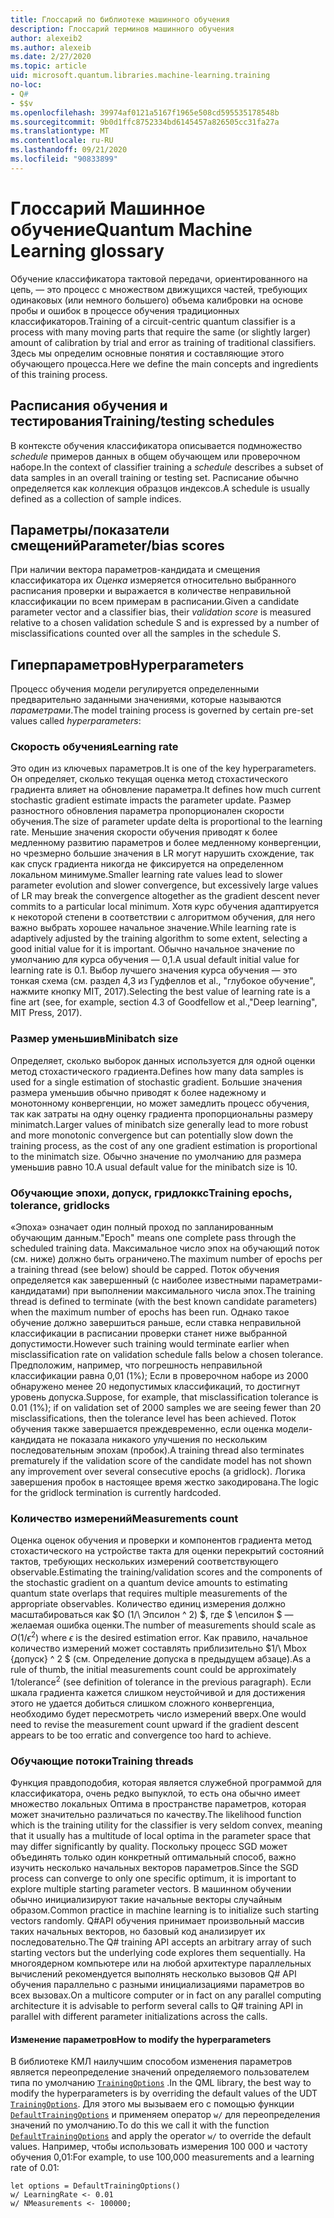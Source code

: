 ```yaml
---
title: Глоссарий по библиотеке машинного обучения
description: Глоссарий терминов машинного обучения
author: alexeib2
ms.author: alexeib
ms.date: 2/27/2020
ms.topic: article
uid: microsoft.quantum.libraries.machine-learning.training
no-loc:
- Q#
- $$v
ms.openlocfilehash: 39974af0121a5167f1965e508cd595535178548b
ms.sourcegitcommit: 9b0d1ffc8752334bd6145457a826505cc31fa27a
ms.translationtype: MT
ms.contentlocale: ru-RU
ms.lasthandoff: 09/21/2020
ms.locfileid: "90833899"
---
```

# <a name="quantum-machine-learning-glossary"></a><span data-ttu-id="b6c2d-103">Глоссарий Машинное обучение</span><span class="sxs-lookup"><span data-stu-id="b6c2d-103">Quantum Machine Learning glossary</span></span>

<span data-ttu-id="b6c2d-104">Обучение классификатора тактовой передачи, ориентированного на цепь, — это процесс с множеством движущихся частей, требующих одинаковых (или немного большего) объема калибровки на основе пробы и ошибок в процессе обучения традиционных классификаторов.</span><span class="sxs-lookup"><span data-stu-id="b6c2d-104">Training of a circuit-centric quantum classifier is a process with many moving parts that require the same (or slightly larger) amount of calibration by trial and error as training of traditional classifiers.</span></span> <span data-ttu-id="b6c2d-105">Здесь мы определим основные понятия и составляющие этого обучающего процесса.</span><span class="sxs-lookup"><span data-stu-id="b6c2d-105">Here we define the main concepts and ingredients of this training process.</span></span>

## <a name="trainingtesting-schedules"></a><span data-ttu-id="b6c2d-106">Расписания обучения и тестирования</span><span class="sxs-lookup"><span data-stu-id="b6c2d-106">Training/testing schedules</span></span>

<span data-ttu-id="b6c2d-107">В контексте обучения классификатора описывается подмножество *schedule* примеров данных в общем обучающем или проверочном наборе.</span><span class="sxs-lookup"><span data-stu-id="b6c2d-107">In the context of classifier training a *schedule* describes a subset of data samples in an overall training or testing set.</span></span> <span data-ttu-id="b6c2d-108">Расписание обычно определяется как коллекция образцов индексов.</span><span class="sxs-lookup"><span data-stu-id="b6c2d-108">A schedule is usually defined as a collection of sample indices.</span></span>

## <a name="parameterbias-scores"></a><span data-ttu-id="b6c2d-109">Параметры/показатели смещений</span><span class="sxs-lookup"><span data-stu-id="b6c2d-109">Parameter/bias scores</span></span>

<span data-ttu-id="b6c2d-110">При наличии вектора параметров-кандидата и смещения классификатора их *Оценка* измеряется относительно выбранного расписания проверки и выражается в количестве неправильной классификации по всем примерам в расписании.</span><span class="sxs-lookup"><span data-stu-id="b6c2d-110">Given a candidate parameter vector and a classifier bias, their *validation score* is measured relative to a chosen validation schedule S and is expressed by a number of misclassifications counted over all the samples in the schedule S.</span></span>

## <a name="hyperparameters"></a><span data-ttu-id="b6c2d-111">Гиперпараметров</span><span class="sxs-lookup"><span data-stu-id="b6c2d-111">Hyperparameters</span></span>

<span data-ttu-id="b6c2d-112">Процесс обучения модели регулируется определенными предварительно заданными значениями, которые называются *параметрами*.</span><span class="sxs-lookup"><span data-stu-id="b6c2d-112">The model training process is governed by certain pre-set values called *hyperparameters*:</span></span>

### <a name="learning-rate"></a><span data-ttu-id="b6c2d-113">Скорость обучения</span><span class="sxs-lookup"><span data-stu-id="b6c2d-113">Learning rate</span></span>

<span data-ttu-id="b6c2d-114">Это один из ключевых параметров.</span><span class="sxs-lookup"><span data-stu-id="b6c2d-114">It is one of the key hyperparameters.</span></span> <span data-ttu-id="b6c2d-115">Он определяет, сколько текущая оценка метод стохастического градиента влияет на обновление параметра.</span><span class="sxs-lookup"><span data-stu-id="b6c2d-115">It defines how much current stochastic gradient estimate impacts the parameter update.</span></span> <span data-ttu-id="b6c2d-116">Размер разностного обновления параметра пропорционален скорости обучения.</span><span class="sxs-lookup"><span data-stu-id="b6c2d-116">The size of parameter update delta is proportional to the learning rate.</span></span> <span data-ttu-id="b6c2d-117">Меньшие значения скорости обучения приводят к более медленному развитию параметров и более медленному конвергенции, но чрезмерно большие значения в LR могут нарушить схождение, так как спуск градиента никогда не фиксируется на определенном локальном минимуме.</span><span class="sxs-lookup"><span data-stu-id="b6c2d-117">Smaller learning rate values lead to slower parameter evolution and slower convergence, but excessively large values of LR may break the convergence altogether as the gradient descent never commits to a particular local minimum.</span></span> <span data-ttu-id="b6c2d-118">Хотя курс обучения адаптируется к некоторой степени в соответствии с алгоритмом обучения, для него важно выбрать хорошее начальное значение.</span><span class="sxs-lookup"><span data-stu-id="b6c2d-118">While learning rate is adaptively adjusted by the training algorithm to some extent, selecting a good initial value for it is important.</span></span> <span data-ttu-id="b6c2d-119">Обычно начальное значение по умолчанию для курса обучения — 0,1.</span><span class="sxs-lookup"><span data-stu-id="b6c2d-119">A usual default initial value for learning rate is 0.1.</span></span> <span data-ttu-id="b6c2d-120">Выбор лучшего значения курса обучения — это тонкая схема (см. раздел 4,3 из Гудфеллов et al., "глубокое обучение", нажмите кнопку MIT, 2017).</span><span class="sxs-lookup"><span data-stu-id="b6c2d-120">Selecting the best value of learning rate is a fine art (see, for example, section 4.3 of Goodfellow et al.,"Deep learning", MIT Press, 2017).</span></span>

### <a name="minibatch-size"></a><span data-ttu-id="b6c2d-121">Размер уменьшив</span><span class="sxs-lookup"><span data-stu-id="b6c2d-121">Minibatch size</span></span>

<span data-ttu-id="b6c2d-122">Определяет, сколько выборок данных используется для одной оценки метод стохастического градиента.</span><span class="sxs-lookup"><span data-stu-id="b6c2d-122">Defines how many data samples is used for a single estimation of stochastic gradient.</span></span> <span data-ttu-id="b6c2d-123">Большие значения размера уменьшив обычно приводят к более надежному и монотонному конвергенции, но может замедлить процесс обучения, так как затраты на одну оценку градиента пропорциональны размеру minimatch.</span><span class="sxs-lookup"><span data-stu-id="b6c2d-123">Larger values of minibatch size generally lead to more robust and more monotonic convergence but can potentially slow down the training process, as the cost of any one gradient estimation is proportional to the minimatch size.</span></span> <span data-ttu-id="b6c2d-124">Обычно значение по умолчанию для размера уменьшив равно 10.</span><span class="sxs-lookup"><span data-stu-id="b6c2d-124">A usual default value for the minibatch size is 10.</span></span>

### <a name="training-epochs-tolerance-gridlocks"></a><span data-ttu-id="b6c2d-125">Обучающие эпохи, допуск, гридлоккс</span><span class="sxs-lookup"><span data-stu-id="b6c2d-125">Training epochs, tolerance, gridlocks</span></span>

<span data-ttu-id="b6c2d-126">«Эпоха» означает один полный проход по запланированным обучающим данным.</span><span class="sxs-lookup"><span data-stu-id="b6c2d-126">"Epoch" means one complete pass through the scheduled training data.</span></span>
<span data-ttu-id="b6c2d-127">Максимальное число эпох на обучающий поток (см. ниже) должно быть ограничено.</span><span class="sxs-lookup"><span data-stu-id="b6c2d-127">The maximum number of epochs per a training thread (see below) should be capped.</span></span> <span data-ttu-id="b6c2d-128">Поток обучения определяется как завершенный (с наиболее известными параметрами-кандидатами) при выполнении максимального числа эпох.</span><span class="sxs-lookup"><span data-stu-id="b6c2d-128">The training thread is defined to terminate (with the best known candidate parameters) when the maximum number of epochs has been run.</span></span> <span data-ttu-id="b6c2d-129">Однако такое обучение должно завершиться раньше, если ставка неправильной классификации в расписании проверки станет ниже выбранной допустимости.</span><span class="sxs-lookup"><span data-stu-id="b6c2d-129">However such training would terminate earlier when misclassification rate on validation schedule falls below a chosen tolerance.</span></span> <span data-ttu-id="b6c2d-130">Предположим, например, что погрешность неправильной классификации равна 0,01 (1%); Если в проверочном наборе из 2000 обнаружено менее 20 недопустимых классификаций, то достигнут уровень допуска.</span><span class="sxs-lookup"><span data-stu-id="b6c2d-130">Suppose, for example, that misclassification tolerance is 0.01 (1%); if on validation set of 2000 samples we are seeing fewer than 20 misclassifications, then the tolerance level has been achieved.</span></span> <span data-ttu-id="b6c2d-131">Поток обучения также завершается преждевременно, если оценка модели-кандидата не показала никакого улучшения по нескольким последовательным эпохам (пробок).</span><span class="sxs-lookup"><span data-stu-id="b6c2d-131">A training thread also terminates prematurely if the validation score of the candidate model has not shown any improvement over several consecutive epochs (a gridlock).</span></span> <span data-ttu-id="b6c2d-132">Логика завершения пробок в настоящее время жестко закодирована.</span><span class="sxs-lookup"><span data-stu-id="b6c2d-132">The logic for the gridlock termination is currently hardcoded.</span></span>

### <a name="measurements-count"></a><span data-ttu-id="b6c2d-133">Количество измерений</span><span class="sxs-lookup"><span data-stu-id="b6c2d-133">Measurements count</span></span>

<span data-ttu-id="b6c2d-134">Оценка оценок обучения и проверки и компонентов градиента метод стохастического на устройстве такта для оценки перекрытий состояний тактов, требующих нескольких измерений соответствующего observable.</span><span class="sxs-lookup"><span data-stu-id="b6c2d-134">Estimating the training/validation scores and the components of the stochastic gradient on a quantum device amounts to estimating quantum state overlaps that requires multiple measurements of the appropriate observables.</span></span> <span data-ttu-id="b6c2d-135">Количество единиц измерения должно масштабироваться как $O (1/\ Эпсилон ^ 2) $, где $ \епсилон $ — желаемая ошибка оценки.</span><span class="sxs-lookup"><span data-stu-id="b6c2d-135">The number of measurements should scale as $O(1/\epsilon^2)$ where $\epsilon$ is the desired estimation error.</span></span>
<span data-ttu-id="b6c2d-136">Как правило, начальное количество измерений может составлять приблизительно $1/\ Mbox {допуск} ^ 2 $ (см. Определение допуска в предыдущем абзаце).</span><span class="sxs-lookup"><span data-stu-id="b6c2d-136">As a rule of thumb, the initial measurements count could be approximately $1/\mbox{tolerance}^2$ (see definition of tolerance in the previous paragraph).</span></span> <span data-ttu-id="b6c2d-137">Если шкала градиента кажется слишком неустойчивой и для достижения этого не удается добиться слишком сложного конвергенциа, необходимо будет пересмотреть число измерений вверх.</span><span class="sxs-lookup"><span data-stu-id="b6c2d-137">One would need to revise the measurement count upward if the gradient descent appears to be too erratic and convergence too hard to achieve.</span></span>

### <a name="training-threads"></a><span data-ttu-id="b6c2d-138">Обучающие потоки</span><span class="sxs-lookup"><span data-stu-id="b6c2d-138">Training threads</span></span>

<span data-ttu-id="b6c2d-139">Функция правдоподобия, которая является служебной программой для классификатора, очень редко выпуклой, то есть она обычно имеет множество локальных Оптима в пространстве параметров, которая может значительно различаться по качеству.</span><span class="sxs-lookup"><span data-stu-id="b6c2d-139">The likelihood function which is the training utility for the classifier is very seldom convex, meaning that it usually has a multitude of local optima in the parameter space that may differ significantly by quality.</span></span> <span data-ttu-id="b6c2d-140">Поскольку процесс SGD может объединять только один конкретный оптимальный способ, важно изучить несколько начальных векторов параметров.</span><span class="sxs-lookup"><span data-stu-id="b6c2d-140">Since the SGD process can converge to only one specific optimum, it is important to explore multiple starting parameter vectors.</span></span> <span data-ttu-id="b6c2d-141">В машинном обучении обычно инициализируют такие начальные векторы случайным образом.</span><span class="sxs-lookup"><span data-stu-id="b6c2d-141">Common practice in machine learning is to initialize such starting vectors randomly.</span></span> <span data-ttu-id="b6c2d-142">Q#API обучения принимает произвольный массив таких начальных векторов, но базовый код анализирует их последовательно.</span><span class="sxs-lookup"><span data-stu-id="b6c2d-142">The Q# training API accepts an arbitrary array of such starting vectors but the underlying code explores them sequentially.</span></span> <span data-ttu-id="b6c2d-143">На многоядерном компьютере или на любой архитектуре параллельных вычислений рекомендуется выполнять несколько вызовов Q# API обучения параллельно с разными инициализациями параметров во всех вызовах.</span><span class="sxs-lookup"><span data-stu-id="b6c2d-143">On a multicore computer or in fact on any parallel computing architecture it is advisable to perform several calls to Q# training API in parallel with different parameter initializations across the calls.</span></span>

#### <a name="how-to-modify-the-hyperparameters"></a><span data-ttu-id="b6c2d-144">Изменение параметров</span><span class="sxs-lookup"><span data-stu-id="b6c2d-144">How to modify the hyperparameters</span></span>

<span data-ttu-id="b6c2d-145">В библиотеке КМЛ наилучшим способом изменения параметров является переопределение значений определяемого пользователем типа по умолчанию [`TrainingOptions`](xref:microsoft.quantum.machinelearning.trainingoptions) .</span><span class="sxs-lookup"><span data-stu-id="b6c2d-145">In the QML library, the best way to modify the hyperparameters is by overriding the default values of the UDT [`TrainingOptions`](xref:microsoft.quantum.machinelearning.trainingoptions).</span></span> <span data-ttu-id="b6c2d-146">Для этого мы вызываем его с помощью функции [`DefaultTrainingOptions`](xref:microsoft.quantum.machinelearning.defaulttrainingoptions) и применяем оператор `w/` для переопределения значений по умолчанию.</span><span class="sxs-lookup"><span data-stu-id="b6c2d-146">To do this we call it with the function [`DefaultTrainingOptions`](xref:microsoft.quantum.machinelearning.defaulttrainingoptions) and apply the operator `w/` to override the default values.</span></span> <span data-ttu-id="b6c2d-147">Например, чтобы использовать измерения 100 000 и частоту обучения 0,01:</span><span class="sxs-lookup"><span data-stu-id="b6c2d-147">For example, to use 100,000 measurements and a learning rate of 0.01:</span></span>
 ```qsharp
let options = DefaultTrainingOptions()
w/ LearningRate <- 0.01
w/ NMeasurements <- 100000;
 ```
